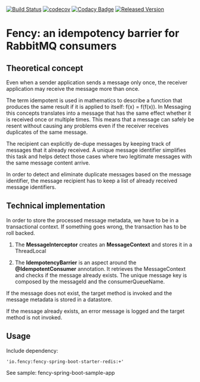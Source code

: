[![Build Status][ci-img]][ci]
[![codecov](https://codecov.io/gh/ask4gilles/fency/branch/master/graph/badge.svg)](https://codecov.io/gh/ask4gilles/fency)
[![Codacy Badge](https://api.codacy.com/project/badge/Grade/7ee34d1388f549e1ad3298a967f388f0)](https://www.codacy.com/app/ask4gilles/fency?utm_source=github.com&amp;utm_medium=referral&amp;utm_content=ask4gilles/fency&amp;utm_campaign=Badge_Grade)
[![Released Version][maven-img]][maven]
# Fency: an idempotency barrier for RabbitMQ consumers
## Theoretical concept
Even when a sender application sends a message only once,
the receiver application may receive the message more than once.

The term idempotent is used in mathematics to describe a function that produces the same result 
if it is applied to itself: f(x) = f(f(x)). 
In Messaging this concepts translates into a message that has the same effect whether it is received 
once or multiple times. 
This means that a message can safely be resent without causing any problems even if the receiver receives 
duplicates of the same message.

The recipient can explicitly de-dupe messages by keeping track of messages that it already received. 
A unique message identifier simplifies this task and helps detect those cases where 
two legitimate messages with the same message content arrive.

In order to detect and eliminate duplicate messages based on the message identifier, 
the message recipient has to keep a list of already received message identifiers.

## Technical implementation

In order to store the processed message metadata, we have to be in a transactional context.
If something goes wrong, the transaction has to be roll backed.

1.  The **MessageInterceptor** creates an **MessageContext** and stores it in a ThreadLocal

2.  The **IdempotencyBarrier** is an aspect around the **@IdempotentConsumer** annotation. 
It retrieves the MessageContext and checks if the message already exists. 
The unique message key is composed by the messageId and the consumerQueueName.

If the message does not exist, the target method is invoked and the message metadata is stored in a datastore.

If the message already exists, an error message is logged and the target method is not invoked.

## Usage

Include dependency:

```text
'io.fency:fency-spring-boot-starter-redis:+'
```

See sample: fency-spring-boot-sample-app

[ci-img]: https://api.travis-ci.com/ask4gilles/fency.svg?branch=master
[ci]: https://travis-ci.com/ask4gilles/fency
[maven-img]: https://img.shields.io/maven-central/v/io.fency/fency-core.svg
[maven]: http://search.maven.org/#search%7Cga%7C1%7Cio.fency

